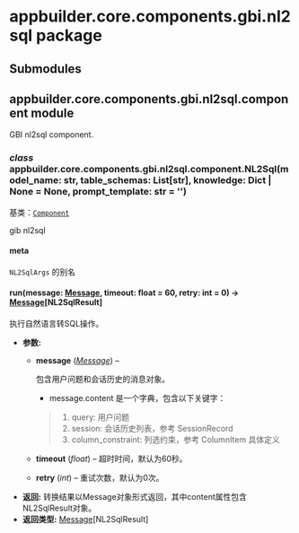 # appbuilder.core.components.gbi.nl2sql package

## Submodules

## appbuilder.core.components.gbi.nl2sql.component module

GBI nl2sql component.

### *class* appbuilder.core.components.gbi.nl2sql.component.NL2Sql(model_name: str, table_schemas: List[str], knowledge: Dict | None = None, prompt_template: str = '')

基类：[`Component`](appbuilder.core.md#appbuilder.core.component.Component)

gib nl2sql

#### meta

`NL2SqlArgs` 的别名

#### run(message: [Message](appbuilder.core.md#appbuilder.core.message.Message), timeout: float = 60, retry: int = 0) → [Message](appbuilder.core.md#appbuilder.core.message.Message)[NL2SqlResult]

执行自然语言转SQL操作。

* **参数:**
  * **message** ([*Message*](appbuilder.core.md#appbuilder.core.message.Message)) – 

    包含用户问题和会话历史的消息对象。
    - message.content 是一个字典，包含以下关键字：
    > 1. query: 用户问题
    > 2. session: 会话历史列表，参考 SessionRecord
    > 3. column_constraint: 列选约束，参考 ColumnItem 具体定义
  * **timeout** (*float*) – 超时时间，默认为60秒。
  * **retry** (*int*) – 重试次数，默认为0次。
* **返回:**
  转换结果以Message对象形式返回，其中content属性包含NL2SqlResult对象。
* **返回类型:**
  [Message](appbuilder.core.md#appbuilder.core.message.Message)[NL2SqlResult]

